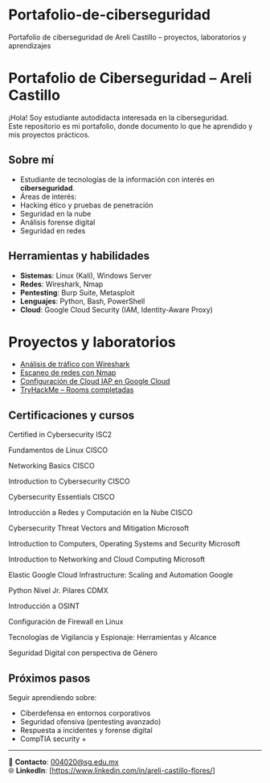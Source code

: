 # Portafolio-de-ciberseguridad
Portafolio de ciberseguridad de Areli Castillo – proyectos, laboratorios y aprendizajes
#  Portafolio de Ciberseguridad – Areli Castillo

¡Hola!  Soy estudiante autodidacta interesada en la ciberseguridad.  
Este repositorio es mi portafolio, donde documento lo que he aprendido y mis proyectos prácticos.


## Sobre mí
-  Estudiante de tecnologías de la información con interés en **ciberseguridad**.  
-  Áreas de interés:  
- Hacking ético y pruebas de penetración  
- Seguridad en la nube  
- Análisis forense digital  
- Seguridad en redes  


##  Herramientas y habilidades
- **Sistemas**: Linux (Kali), Windows Server  
- **Redes**: Wireshark, Nmap  
- **Pentesting**: Burp Suite, Metasploit  
- **Lenguajes**: Python, Bash, PowerShell  
- **Cloud**: Google Cloud Security (IAM, Identity-Aware Proxy)  


# Proyectos y laboratorios
-  [Análisis de tráfico con Wireshark](proyectos/wireshark.md)  
-  [Escaneo de redes con Nmap](proyectos/nmap.md)  
-  [Configuración de Cloud IAP en Google Cloud](laboratorios/cloud-iap.md)  
-  [TryHackMe – Rooms completadas](laboratorios/tryhackme.md)  


##  Certificaciones y cursos
Certified in Cybersecurity
ISC2

Fundamentos de Linux
CISCO

Networking Basics
CISCO

Introduction to Cybersecurity
CISCO

Cybersecurity Essentials
CISCO

Introducción a Redes y Computación en la Nube
CISCO

Cybersecurity Threat Vectors and Mitigation
Microsoft

Introduction to Computers, Operating Systems and Security
Microsoft

Introduction to Networking and Cloud Computing
Microsoft

Elastic Google Cloud Infrastructure: Scaling and Automation
Google

Python Nivel Jr. 
Pilares CDMX

Introducción a OSINT

Configuración de Firewall en Linux

Tecnologías de Vigilancia y Espionaje: Herramientas y  Alcance

Seguridad Digital con perspectiva de Género 


##  Próximos pasos
Seguir aprendiendo sobre:  
- Ciberdefensa en entornos corporativos  
- Seguridad ofensiva (pentesting avanzado)  
- Respuesta a incidentes y forense digital
- CompTIA security +

---

📧 **Contacto**: 004020@sg.edu.mx  
🌐 **LinkedIn**: [https://www.linkedin.com/in/areli-castillo-flores/]
